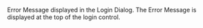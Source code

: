 ﻿Error Message displayed in the Login Dialog. The Error Message is displayed at the top of the login control.